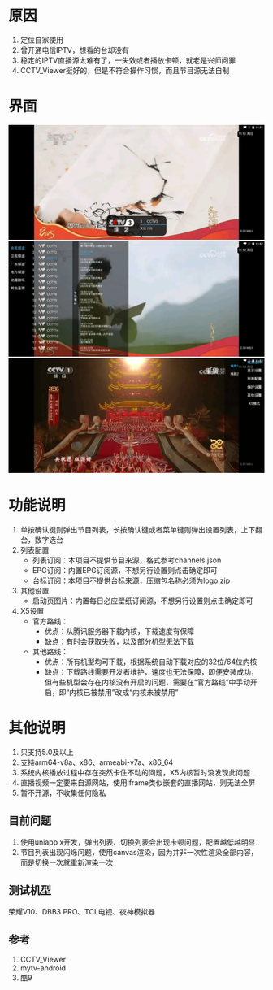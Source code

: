 

# 原因
1. 定位自家使用
2. 曾开通电信IPTV，想看的台却没有
3. 稳定的IPTV直播源太难有了，一失效或者播放卡顿，就老是兴师问罪
4. CCTV_Viewer挺好的，但是不符合操作习惯，而且节目源无法自制


# 界面
![主界面](image/1.webp)
![节目列表](image/2.webp)
![设置列表](image/3.webp)

# 功能说明
1. 单按确认键则弹出节目列表，长按确认键或者菜单键则弹出设置列表，上下翻台，数字选台
2. 列表配置
	* 列表订阅：本项目不提供节目来源，格式参考channels.json
	* EPG订阅：内置EPG订阅源，不想另行设置则点击确定即可
	* 台标订阅：本项目不提供台标来源，压缩包名称必须为logo.zip
3. 其他设置
	* 启动页图片：内置每日必应壁纸订阅源，不想另行设置则点击确定即可
4. X5设置
	- 官方路线：
		* 优点：从腾讯服务器下载内核，下载速度有保障
		* 缺点：有时会获取失败，以及部分机型无法下载
	- 其他路线：
		* 优点：所有机型均可下载，根据系统自动下载对应的32位/64位内核
		* 缺点：下载路线需要开发者维护，速度也无法保障，即便安装成功，但有些机型会存在内核没有开启的问题，需要在“官方路线”中手动开启，即“内核已被禁用”改成“内核未被禁用”
# 其他说明
1. 只支持5.0及以上
2. 支持arm64-v8a、x86、armeabi-v7a、x86_64
3. 系统内核播放过程中存在突然卡住不动的问题，X5内核暂时没发现此问题
4. 直播视频一定要来自源网站，使用iframe类似嵌套的直播网站，则无法全屏
5. 暂不开源，不收集任何隐私

## 目前问题
1. 使用uniapp x开发，弹出列表、切换列表会出现卡顿问题，配置越低越明显
2. 节目列表出现闪烁问题，使用canvas渲染，因为并非一次性渲染全部内容，而是切换一次就重新渲染一次


## 测试机型
荣耀V10、DBB3 PRO、TCL电视、夜神模拟器

## 参考
1. CCTV_Viewer
2. mytv-android
3. 酷9

